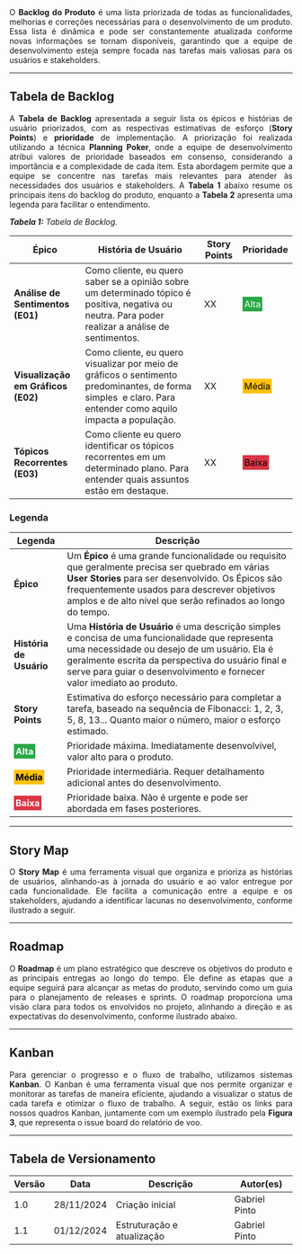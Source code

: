 <div align="justify"> O <strong>Backlog do Produto</strong> é uma lista priorizada de todas as funcionalidades, melhorias e correções necessárias para o desenvolvimento de um produto. Essa lista é dinâmica e pode ser constantemente atualizada conforme novas informações se tornam disponíveis, garantindo que a equipe de desenvolvimento esteja sempre focada nas tarefas mais valiosas para os usuários e stakeholders. </div>

---

## Tabela de Backlog
<div align = "justify">
A <strong>Tabela de Backlog</strong> apresentada a seguir lista os épicos e histórias de usuário priorizados, com as respectivas estimativas de esforço (<strong>Story Points</strong>) e <strong>prioridade</strong> de implementação. A priorização foi realizada utilizando a técnica <strong>Planning Poker</strong>, onde a equipe de desenvolvimento atribui valores de prioridade baseados em consenso, considerando a importância e a complexidade de cada item. Esta abordagem permite que a equipe se concentre nas tarefas mais relevantes para atender às necessidades dos usuários e stakeholders. A <strong>Tabela 1</strong> abaixo resume os principais itens do backlog do produto, enquanto a <strong>Tabela 2</strong> apresenta uma legenda para facilitar o entendimento.
</div>

<!-- Legenda acima da imagem -->
<div class="legenda figura">
    <p><em><strong>Tabela 1:</strong> Tabela de Backlog.</em></p>
</div>

| **Épico**                    | **História de Usuário**                                                                                                          | **Story Points** | **Prioridade**        |
|------------------------------|--------------------------------------------------------------------------------------------------------------------------|------------------|-----------------------|        
| **Análise de Sentimentos (E01)**  | Como cliente, eu quero saber se a opinião sobre um determinado tópico é positiva, negativa ou neutra. Para poder realizar a análise de sentimentos.                     | XX                | <span style="background-color: #28a745; color: white; padding: 3px;">Alta</span> |
| **Visualização em Gráficos (E02)**  | Como  cliente, eu quero  visualizar por meio de gráficos o sentimento predominantes, de forma simples  e claro. Para entender como aquilo impacta a população.          | XX                 | <span style="background-color: #ffc107; color: black; padding: 3px;">Média</span> |
| **Tópicos Recorrentes (E03)**  | Como cliente eu quero identificar os tópicos recorrentes em um determinado plano. Para entender quais assuntos estão em destaque. | XX                | <span style="background-color: #dc3545; color: black; padding: 3px;">Baixa</span> |

### Legenda

| **Legenda**     | **Descrição**                                                                                   |
|-----------------|-----------------------------------------------------------------------------------------------|
| **Épico**       | Um **Épico** é uma grande funcionalidade ou requisito que geralmente precisa ser quebrado em várias **User Stories** para ser desenvolvido. Os Épicos são frequentemente usados para descrever objetivos amplos e de alto nível que serão refinados ao longo do tempo. |
| **História de Usuário**  | Uma **História de Usuário** é uma descrição simples e concisa de uma funcionalidade que representa uma necessidade ou desejo de um usuário. Ela é geralmente escrita da perspectiva do usuário final e serve para guiar o desenvolvimento e fornecer valor imediato ao produto. |
| **Story Points**| Estimativa do esforço necessário para completar a tarefa, baseado na sequência de Fibonacci: 1, 2, 3, 5, 8, 13... Quanto maior o número, maior o esforço estimado. |
| <span style="background-color: #28a745; color: white; padding: 3px;">**Alta**</span> | Prioridade máxima. Imediatamente desenvolvível, valor alto para o produto.                     |
| <span style="background-color: #ffc107; color: black; padding: 3px;">**Média**</span> | Prioridade intermediária. Requer detalhamento adicional antes do desenvolvimento.            |
| <span style="background-color: #dc3545; color: white; padding: 3px;">**Baixa**</span> | Prioridade baixa. Não é urgente e pode ser abordada em fases posteriores.                    |

---

## Story Map

<div align="justify"> O <strong>Story Map</strong> é uma ferramenta visual que organiza e prioriza as histórias de usuários, alinhando-as à jornada do usuário e ao valor entregue por cada funcionalidade. Ele facilita a comunicação entre a equipe e os stakeholders, ajudando a identificar lacunas no desenvolvimento, conforme ilustrado a seguir.
</div>

---

## Roadmap

<div align="justify"> O <strong>Roadmap</strong> é um plano estratégico que descreve os objetivos do produto e as principais entregas ao longo do tempo. Ele define as etapas que a equipe seguirá para alcançar as metas do produto, servindo como um guia para o planejamento de releases e sprints. O roadmap proporciona uma visão clara para todos os envolvidos no projeto, alinhando a direção e as expectativas do desenvolvimento, conforme ilustrado abaixo.
</div>

---

## Kanban

<div align="justify"> Para gerenciar o progresso e o fluxo de trabalho, utilizamos sistemas <strong>Kanban</strong>. O Kanban é uma ferramenta visual que nos permite organizar e monitorar as tarefas de maneira eficiente, ajudando a visualizar o status de cada tarefa e otimizar o fluxo de trabalho. A seguir, estão os links para nossos quadros Kanban, juntamente com um exemplo ilustrado pela <strong>Figura 3</strong>, que representa o issue board do relatório de voo. 
</div> 

---

## Tabela de Versionamento

| Versão | Data       | Descrição                                                     | Autor(es)        |
|--------|------------|---------------------------------------------------------------|------------------|
| 1.0    | 28/11/2024 | Criação inicial                       | Gabriel Pinto |
| 1.1    | 01/12/2024 | Estruturação e atualização                       | Gabriel Pinto |